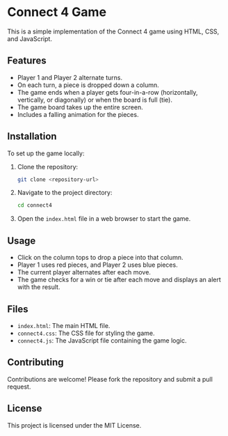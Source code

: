 # Connect 4 Game

This is a simple implementation of the Connect 4 game using HTML, CSS, and JavaScript.

## Features

- Player 1 and Player 2 alternate turns.
- On each turn, a piece is dropped down a column.
- The game ends when a player gets four-in-a-row (horizontally, vertically, or diagonally) or when the board is full (tie).
- The game board takes up the entire screen.
- Includes a falling animation for the pieces.

## Installation

To set up the game locally:

1. Clone the repository:
   ```sh
   git clone <repository-url>
   ```
2. Navigate to the project directory:
   ```sh
   cd connect4
   ```
3. Open the `index.html` file in a web browser to start the game.

## Usage

- Click on the column tops to drop a piece into that column.
- Player 1 uses red pieces, and Player 2 uses blue pieces.
- The current player alternates after each move.
- The game checks for a win or tie after each move and displays an alert with the result.

## Files

- `index.html`: The main HTML file.
- `connect4.css`: The CSS file for styling the game.
- `connect4.js`: The JavaScript file containing the game logic.

## Contributing

Contributions are welcome! Please fork the repository and submit a pull request.

## License

This project is licensed under the MIT License.

